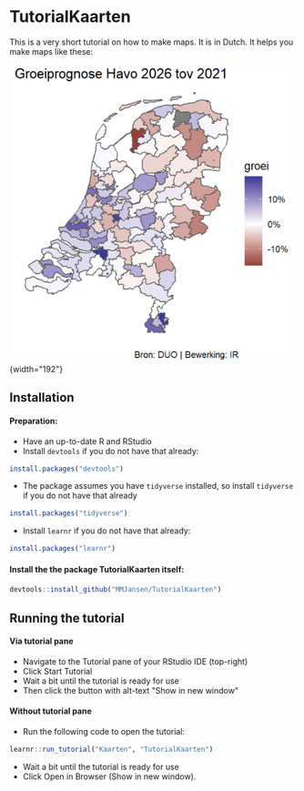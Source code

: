 # TutorialKaarten

This is a very short tutorial on how to make maps. It is in Dutch. It helps you make maps like these:

![](Example.png){width="192"}

## Installation

#### Preparation:

-   Have an up-to-date R and RStudio
-   Install `devtools` if you do not have that already:

``` r
install.packages("devtools")
```

-   The package assumes you have `tidyverse` installed, so install `tidyverse` if you do not have that already

``` r
install.packages("tidyverse")
```

-   Install `learnr` if you do not have that already:

``` r
install.packages("learnr")
```

#### Install the the package TutorialKaarten itself:

``` r
devtools::install_github("MMJansen/TutorialKaarten")
```

## Running the tutorial

#### Via tutorial pane

-   Navigate to the Tutorial pane of your RStudio IDE (top-right)
-   Click Start Tutorial
-   Wait a bit until the tutorial is ready for use
-   Then click the button with alt-text "Show in new window"

#### Without tutorial pane

-   Run the following code to open the tutorial:

``` r
learnr::run_tutorial("Kaarten", "TutorialKaarten")
```

-   Wait a bit until the tutorial is ready for use
-   Click Open in Browser (Show in new window).
